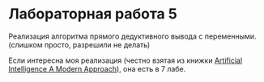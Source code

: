 # Лабораторная работа 5 

Реализация алгоритма прямого дедуктивного вывода с переменными. (слишком просто, разрешили не делать)

Если интересна моя реализация (честно взятая из книжки [Artificial Intelligence A Modern Approach](https://github.com/pemagrg1/AI_class2022/blob/main/book/Artificial-Intelligence-A-Modern-Approach-4th-Edition-1-compressed.pdf)), она есть в 7 лабе.

